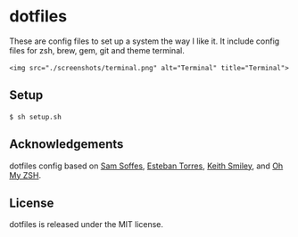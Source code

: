 # dotfiles

These are config files to set up a system the way I like it. It include config files for zsh, brew, gem, git and theme terminal.

<p align="center" >

	<img src="./screenshots/terminal.png" alt="Terminal" title="Terminal">

</p>

## Setup
```terminal
$ sh setup.sh
```
## Acknowledgements

dotfiles config based on [Sam Soffes](https://github.com/soffes/dotfiles), [Esteban Torres](https://github.com/esttorhe/dotfiles), [Keith Smiley](https://github.com/keith/dotfiles), and [Oh My ZSH](https://github.com/robbyrussell/oh-my-zsh).

## License

dotfiles is released under the MIT license.
